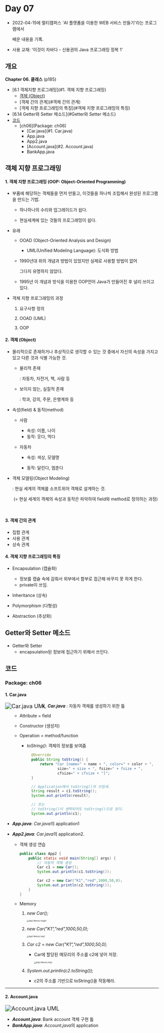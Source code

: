# Day 07

- 2022-04-15에 멀티캠퍼스 'AI 플랫폼을 이용한 WEB 서비스 만들기'라는 프로그램에서

  배운 내용을 기록.

- 사용 교재: '이것이 자바다 - 신용권의 Java 프로그래밍 정복 1' 



## 개요

**Chapter 06. 클래스** (p185)

- [6.1 객체지향 프로그래밍](#1. 객체 지향 프로그래밍)
  - [객체 (Object)](#객체 (Object))
  - [객체 간의 관계](#객체 간의 관계)
  - [객체 지향 프로그래밍의 특징](#객체 지향 프로그래밍의 특징)
- [6.14 Getter와 Setter 메소드](#Getter와 Setter 메소드)
- [코드](#코드)
  - [ch06](Package: ch06)
    - [Car.java](#1. Car.java)
    - App.java
    - App2.java
    - [Account.java](#2. Account.java)
    - BankApp.java




## 객체 지향 프로그래밍

#### 1. 객체 지향 프로그래밍 (OOP: Object-Oriented Programming)

- 부품에 해당하는 객체들을 먼저 만들고, 이것들을 하나씩 조립해서 완성된 프로그램을 만드는 기법.

  - 하나하나의 수리와 업그레이드가 쉽다.

  - 현실세계에 있는 것들의 프로그래밍이 쉽다.




- 유래

  - OOAD (Object-Oriented Analysis and Design)

    - UML(Unified Modeling Language): 도식화 방법

  - 1990년대 위의 개념과 방법이 있었지만 실제로 사용할 방법이 없어

    그다지 유명하지 않았다.

  - 1995년 이 개념과 방식을 이용한 OOP언어 Java가 만들어진 후 널리 쓰이고 있다.



- 객체 지향 프로그래밍의 과정
  1. 요구사항 정의
  
  2. OOAD (UML)
  
  3. OOP
  
     

#### 2. 객체 (Object)

- 물리적으로 존재하거나 추상적으로 생각할 수 있는 것 중에서 자신의 속성을 가지고 있고 다른 것과 식별 가능한 것.

  - 물리적 존재

    : 자동차, 자전거, 책, 사람 등

  - 보이지 않는, 실질적 존재

    : 학과, 강의, 주문, 은행계좌 등
    
    
  
- 속성(field) & 동작(method)

  - 사람

    - 속성: 이름, 나이
    - 동작: 웃다, 먹다

  - 자동차

    - 속성: 색상, 모델명

    - 동작: 달린다, 멈춘다

      

- 객체 모델링(Object Modeling)

  : 현실 세계의 객체를 소프트위어 객체로 설계하는 것.

  ​	(= 현실 세계의 객체의 속성과 동작은 파악하여 field와 method로 정의하는 과정)

​	

#### 3. 객체 간의 관계
  - 집합 관계
  - 사용 관계
  - 상속 관계



#### 4. 객체 지향 프로그래밍의 특징
  - Encapsulation (캡슐화)
    - 정보를 캡슐 속에 감춰서 외부에서 함부로 접근해 바꾸지 못 하게 한다.
    - private이 쓰임.

  - Inheritance (상속)
  - Polymorphism (다형성)
  - Abstraction (추상화)



## Getter와 Setter 메소드

- Getter와 Setter
  -  encapsulation된 정보에 접근하기 위해서 쓰인다.



## 코드

### Package: ch06

#### 1. Car.java

<img src="README.assets/Car UML.png" alt="Car.java UML" style="zoom: 130%;" align = "left" />

- ***Car.java*** : 자동차 객체를 생성하기 위한 틀

  - Attribute = field

  - Constructor (생성자)

  - Operation = method/function

    - *toString()*: 객체의 정보를 보여줌

      ```java
      	@Override
      	public String toString() {
      		return "Car [name=" + name + ", color=" + color + ",
                  	size=" + size + ", fsize=" + fsize + ", 
              		cfsize=" + cfsize + "]";
      	}
      
      	// Application에서 toString()의 쓰임새.
      	String result = c1.toString();
      	System.out.println(result);
      
      	// 또는
      	// toString()이 생략되어도 toString()으로 된다.
      	System.out.println(c1);		
      ```

      

- ***App.java***: *Car.java*의 application1

- ***App2.java***: *Car.java*의 application2.

  - 객체 생성 연습

    ```java
    public class App2 {
    	public static void main(String[] args) {
    		// 자동차 객체 생성
    		Car c1 = new Car();
    		System.out.println(c1.toString());
    
    		Car c2 = new Car("K1","red",1000,50,0);
    		System.out.println(c2.toString());
    	}
    }
    ```

  - Memory

    1. *new Car();*

       <img src="README.assets/App2 Memory image1-16500405339544.jpg" alt="App2 Memory Image1" style="zoom:40%;" />

    2. *new Car("K1","red",1000,50,0);*

       <img src="README.assets/App2 Memory image2-16500420860286.jpg" alt="App2 Memory Img2" style="zoom:40%;" />

    3. *Car c2 = new Car("K1","red",1000,50,0);*

       - Car에 할당된 메모리의 주소를 c2에 넣어 저장.

         <img src="README.assets/App2 Memory Image3-16500421134087.jpg" alt="App2 Memory Img3" style="zoom:40%;" />

    4. *System.out.println(c2.toString());*
       - c2의 주소를 기반으로 toString()을 작동해라.



---

#### 2. Account.java



<img src="README.assets/Account UML.png" alt="Account.java UML" style="zoom:130%;" />

- ***Account.java***: Bank account 객체 구현 틀
- ***BankApp.java***: *Account.java*의 application 

